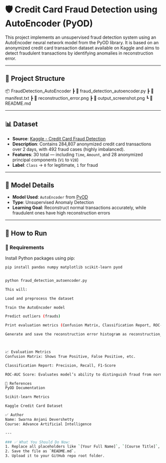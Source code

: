 # 🛡️ Credit Card Fraud Detection using AutoEncoder (PyOD)

This project implements an unsupervised fraud detection system using an AutoEncoder neural network model from the PyOD library. It is based on an anonymized credit card transaction dataset available on Kaggle and aims to detect fraudulent transactions by identifying anomalies in reconstruction error.

---

## 📁 Project Structure

📦 FraudDetection_AutoEncoder
┣ 📄 fraud_detection_autoencoder.py
┣ 📄 manifest.txt
┣ 📄 reconstruction_error.png
┣ 📄 output_screenshot.png
┗ 📄 README.md


---

## 📊 Dataset

- **Source**: [Kaggle - Credit Card Fraud Detection](https://www.kaggle.com/mlg-ulb/creditcardfraud)
- **Description**: Contains 284,807 anonymized credit card transactions over 2 days, with 492 fraud cases (highly imbalanced).
- **Features**: 30 total — including `Time`, `Amount`, and 28 anonymized principal components (`V1` to `V28`)
- **Label**: `Class` → `0` for legitimate, `1` for fraud

---

## 🧠 Model Details

- **Model Used**: `AutoEncoder` from [PyOD](https://pyod.readthedocs.io)
- **Type**: Unsupervised Anomaly Detection
- **Learning Goal**: Reconstruct normal transactions accurately, while fraudulent ones have high reconstruction errors

---

## 🚀 How to Run

### 🔧 Requirements

Install Python packages using pip:

```bash
pip install pandas numpy matplotlib scikit-learn pyod


python fraud_detection_autoencoder.py

This will:

Load and preprocess the dataset

Train the AutoEncoder model

Predict outliers (frauds)

Print evaluation metrics (Confusion Matrix, Classification Report, ROC-AUC)

Generate and save the reconstruction error histogram as reconstruction_error.png



📈 Evaluation Metrics
Confusion Matrix: Shows True Positive, False Positive, etc.

Classification Report: Precision, Recall, F1-Score

ROC-AUC Score: Evaluates model’s ability to distinguish fraud from normal

📘 References
PyOD Documentation

Scikit-learn Metrics

Kaggle Credit Card Dataset

✅ Author
Name: Swarna Anjani Devershetty
Course: Advance Artificial Intelligence

---

### ✅ What You Should Do Now:
1. Replace all placeholders like `[Your Full Name]`, `[Course Title]`, `[Insert your repository URL here]`, etc.
2. Save the file as `README.md`.
3. Upload it to your GitHub repo root folder.


